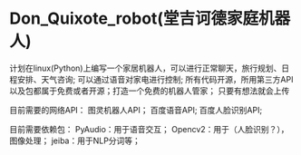 # Don_Quixote_robot(堂吉诃德家庭机器人)
计划在linux(Python)上编写一个家居机器人，可以进行正常聊天，旅行规划、日程安排、天气咨询; 可以通过语音对家电进行控制;
所有代码开源，所用第三方API以及包都属于免费或者开源；打造一个免费的机器人管家；
只要有想法就会上传

目前需要的网络API：
图灵机器人API；
百度语音API;
百度人脸识别API;

目前需要依赖包：
PyAudio：用于语音交互；
Opencv2：用于（人脸识别？），图像处理；
jeiba：用于NLP分词等；
